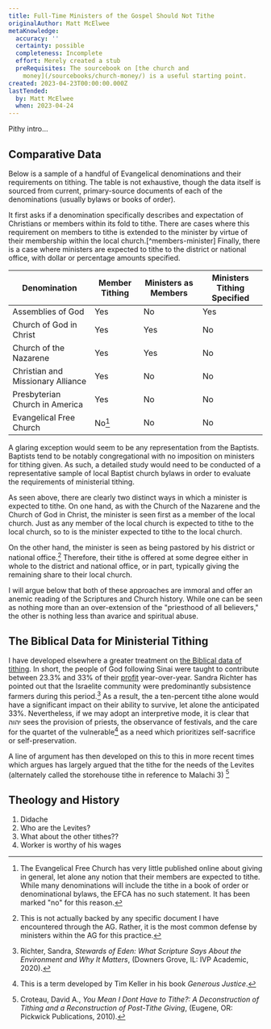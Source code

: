 ```yaml
---
title: Full-Time Ministers of the Gospel Should Not Tithe
originalAuthor: Matt McElwee
metaKnowledge:
  accuracy: ''
  certainty: possible
  completeness: Incomplete
  effort: Merely created a stub
  preRequisites: The sourcebook on [the church and
    money](/sourcebooks/church-money/) is a useful starting point.
created: 2023-04-23T00:00:00.000Z
lastTended:
  by: Matt McElwee
  when: 2023-04-24
---
```


Pithy intro...

## Comparative Data

Below is a sample of a handful of Evangelical denominations and their requirements on tithing. The table is not exhaustive, though the data itself is sourced from current, primary-source documents of each of the denominations (usually bylaws or books of order).

It first asks if a denomination specifically describes and expectation of Christians or members within its fold to tithe. There are cases where this requirement on members to tithe is extended to the minister by virtue of their membership within the local church.[^members-minister] Finally, there is a case where ministers are expected to tithe to the district or national office, with dollar or percentage amounts specified.

| Denomination                      | Member Tithing   | Ministers as Members | Ministers Tithing Specified |
| --------------------------------- | ---------------- | -------------------- | --------------------------- |
| Assemblies of God                 | Yes              | No                   | Yes                         |
| Church of God in Christ           | Yes              | Yes                  | No                          |
| Church of the Nazarene            | Yes              | Yes                  | No                          |
| Christian and Missionary Alliance | Yes              | No                   | No                          |
| Presbyterian Church in America    | Yes              | No                   | No                          |
| Evangelical Free Church           | No[^efree-tithe] | No                   | No                          |

A glaring exception would seem to be any representation from the Baptists. Baptists tend to be notably congregational with no imposition on ministers for tithing given. As such, a detailed study would need to be conducted of a representative sample of local Baptist church bylaws in order to evaluate the requirements of ministerial tithing.

As seen above, there are clearly two distinct ways in which a minister is expected to tithe. On one hand, as with the Church of the Nazarene and the Church of God in Christ, the minister is seen first as a member of the local church. Just as any member of the local church is expected to tithe to the local church, so to is the minister expected to tithe to the local church.

On the other hand, the minister is seen as being pastored by his district or national office.[^district] Therefore, their tithe is offered at some degree either in whole to the district and national office, or in part, typically giving the remaining share to their local church.

I will argue below that both of these approaches are immoral and offer an anemic reading of the Scriptures and Church history. While one can be seen as nothing more than an over-extension of the "priesthood of all believers," the other is nothing less than avarice and spiritual abuse.

## The Biblical Data for Ministerial Tithing

I have developed elsewhere a greater treatment on [the Biblical data of tithing](/sourcebooks/church-money/). In short, the people of God following Sinai were taught to contribute between 23.3% and 33% of their [profit](/economics/tithing-debt/) year-over-year. Sandra Richter has pointed out that the Israelite community were predominantly subsistence farmers during this period.[^richter-1] As a result, the a ten-percent tithe alone would have a significant impact on their ability to survive, let alone the anticipated 33%. Nevertheless, if we may adopt an interpretive mode, it is clear that יהוה sees the provision of priests, the observance of festivals, and the care for the quartet of the vulnerable[^quartet] as a need which prioritizes self-sacrifice or self-preservation.

A line of argument has then developed on this to this in more recent times which argues has largely argued that the tithe for the needs of the Levites (alternately called the storehouse tithe in reference to Malachi 3) [^croteau-1]

## Theology and History

1. Didache
2. Who are the Levites?
3. What about the other tithes??
4. Worker is worthy of his wages

[^member-minister]: It is worth noting that in each case where this particular case was present, the language was rather ambiguous. In most cases these are instances of transfer of ministers between local bodies, so it is unclear on if this is a requirement of the lead pastor/elder or just of those with credentials.
[^efree-tithe]: The Evangelical Free Church has very little published online about giving in general, let alone any notion that their members are expected to tithe. While many denominations will include the tithe in a book of order or denominational bylaws, the EFCA has no such statement. It has been marked "no" for this reason.
[^district]: This is not actually backed by any specific document I have encountered through the AG. Rather, it is the most common defense by ministers within the AG for this practice.
[^richter-1]: Richter, Sandra, _Stewards of Eden: What Scripture Says About the Environment and Why It Matters_, (Downers Grove, IL: IVP Academic, 2020).
[^quartet]: This is a term developed by Tim Keller in his book _Generous Justice_.
[^croteau-1]: Croteau, David A., _You Mean I Dont Have to Tithe?: A Deconstruction of Tithing and a Reconstruction of Post-Tithe Giving_, (Eugene, OR: Pickwick Publications, 2010).
